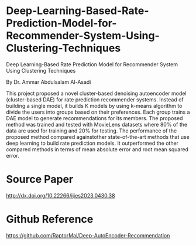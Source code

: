 # Deep-Learning-Based-Rate-Prediction-Model-for-Recommender-System-Using-Clustering-Techniques
Deep Learning-Based Rate Prediction Model for Recommender System Using Clustering Techniques

By Dr. Ammar Abdulsalam Al-Asadi

  This project proposed a novel cluster-based denoising autoencoder model (cluster-based DAE) for rate prediction recommender systems. Instead of building a single model, it builds K models by using k-means algorithm to divide the users into groups based on their preferences. Each group trains a DAE model to generate recommendations for its members. 
The proposed method was trained and tested with MovieLens datasets where 80% of the data are used for training and 20% for testing. 
The performance of the proposed method compared againstother state-of-the-art methods that use deep learning to build rate prediction models. It outperformed the other compared methods in terms of mean absolute error and root mean squared error.

# Source Paper
http://dx.doi.org/10.22266/ijies2023.0430.38

# Github Reference
https://github.com/RaptorMai/Deep-AutoEncoder-Recommendation
